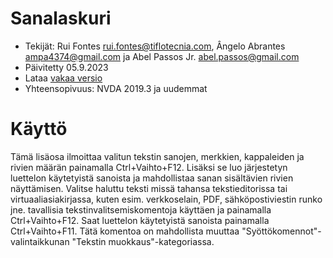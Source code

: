 # Sanalaskuri #

* Tekijät: Rui Fontes <rui.fontes@tiflotecnia.com>, Ângelo Abrantes <ampa4374@gmail.com> ja Abel Passos Jr. <abel.passos@gmail.com>
* Päivitetty 05.9.2023
* Lataa [vakaa versio][1]
* Yhteensopivuus: NVDA 2019.3 ja uudemmat

# Käyttö #
Tämä lisäosa ilmoittaa valitun tekstin sanojen, merkkien, kappaleiden ja rivien määrän painamalla Ctrl+Vaihto+F12. Lisäksi se luo järjestetyn luettelon käytetyistä sanoista ja mahdollistaa sanan sisältävien rivien näyttämisen.
Valitse haluttu teksti missä tahansa tekstieditorissa tai virtuaaliasiakirjassa, kuten esim. verkkoselain, PDF, sähköpostiviestin runko jne. tavallisia tekstinvalitsemiskomentoja käyttäen ja painamalla Ctrl+Vaihto+F12.
Saat luettelon käytetyistä sanoista painamalla Ctrl+Vaihto+F11.
Tätä komentoa on mahdollista muuttaa \"Syöttökomennot\"-valintaikkunan \"Tekstin muokkaus\"-kategoriassa.

[1]: https://github.com/ruifontes/wordCount/releases/download/2023.09.06/wordCount-2023.09.06.nvda-addon

